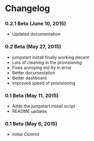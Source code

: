 **Changelog**
=============

### 0.2.1 Beta (June 10, 2015)
* Updated documentation

### 0.2 Beta (May 27, 2015)
* jumpstart install finally working decent
* Lots of cleaning in the provisioning
* Fixes annoying std tty in error
* Better documentation
* Better dashboard
* Improved speed of provisioning

### 0.1 Beta (May 11, 2015)
* Adds the jumpstart install script
* README updates

### 0.1 Beta (May 6, 2015)
* Initial Commit
